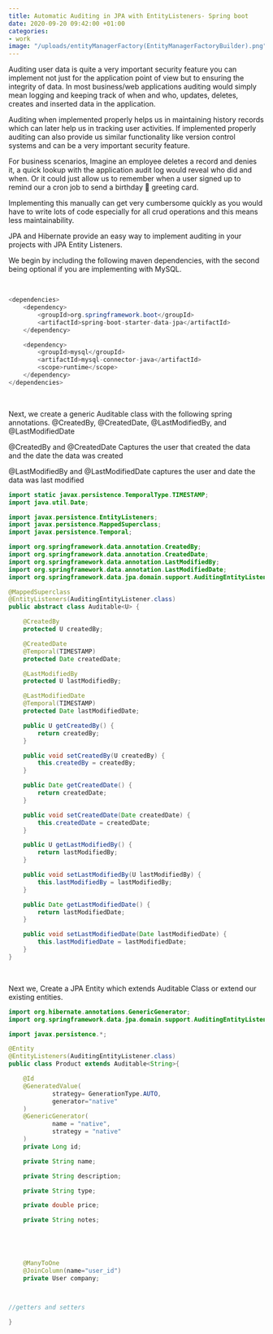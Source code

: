 ```yaml
---
title: Automatic Auditing in JPA with EntityListeners- Spring boot
date: 2020-09-20 09:42:00 +01:00
categories:
- work
image: "/uploads/entityManagerFactory(EntityManagerFactoryBuilder).png"
---
```


Auditing user data is quite a very important security feature you can implement not just for the application point of view but to ensuring the integrity of data.
In most business/web applications auditing would simply mean logging and keeping track of when and who, updates, deletes, creates and inserted data in the application.

Auditing when implemented properly helps us in maintaining history records which can later help us in tracking user activities. If implemented properly auditing can also provide us similar functionality like version control systems and can be a very important security feature.

For business scenarios, Imagine an employee deletes a record and denies it, a quick lookup with the application audit log would reveal who did and when.
Or it could just allow us to remember when a user signed up to remind our a cron job to send a birthday 🎂 greeting card.

Implementing this manually can get very cumbersome quickly as you would have to write lots of code especially for all crud operations and this means less maintainability. 

JPA and Hibernate provide an easy way to implement auditing in your projects with JPA Entity Listeners.

We begin by including the following maven dependencies, with the second being optional if you are implementing with MySQL.

<br/>


```java
<dependencies>
    <dependency>
        <groupId>org.springframework.boot</groupId>
        <artifactId>spring-boot-starter-data-jpa</artifactId>
    </dependency>

    <dependency>
        <groupId>mysql</groupId>
        <artifactId>mysql-connector-java</artifactId>
        <scope>runtime</scope>
    </dependency>
</dependencies>
```

<br/>

Next, we create a generic Auditable class with the following spring annotations.
@CreatedBy, @CreatedDate, @LastModifiedBy, and @LastModifiedDate

@CreatedBy and @CreatedDate
Captures the user that created the data and the date the data was created

@LastModifiedBy and @LastModifiedDate
captures the user and date the data was last modified

```java
import static javax.persistence.TemporalType.TIMESTAMP;
import java.util.Date;

import javax.persistence.EntityListeners;
import javax.persistence.MappedSuperclass;
import javax.persistence.Temporal;

import org.springframework.data.annotation.CreatedBy;
import org.springframework.data.annotation.CreatedDate;
import org.springframework.data.annotation.LastModifiedBy;
import org.springframework.data.annotation.LastModifiedDate;
import org.springframework.data.jpa.domain.support.AuditingEntityListener;

@MappedSuperclass
@EntityListeners(AuditingEntityListener.class)
public abstract class Auditable<U> {

    @CreatedBy
    protected U createdBy;

    @CreatedDate
    @Temporal(TIMESTAMP)
    protected Date createdDate;

    @LastModifiedBy
    protected U lastModifiedBy;

    @LastModifiedDate
    @Temporal(TIMESTAMP)
    protected Date lastModifiedDate;

    public U getCreatedBy() {
        return createdBy;
    }

    public void setCreatedBy(U createdBy) {
        this.createdBy = createdBy;
    }

    public Date getCreatedDate() {
        return createdDate;
    }

    public void setCreatedDate(Date createdDate) {
        this.createdDate = createdDate;
    }

    public U getLastModifiedBy() {
        return lastModifiedBy;
    }

    public void setLastModifiedBy(U lastModifiedBy) {
        this.lastModifiedBy = lastModifiedBy;
    }

    public Date getLastModifiedDate() {
        return lastModifiedDate;
    }

    public void setLastModifiedDate(Date lastModifiedDate) {
        this.lastModifiedDate = lastModifiedDate;
    }
}

```

<br/>

Next we, Create a JPA Entity which extends Auditable Class or extend our existing entities. 


```java
import org.hibernate.annotations.GenericGenerator;
import org.springframework.data.jpa.domain.support.AuditingEntityListener;

import javax.persistence.*;

@Entity
@EntityListeners(AuditingEntityListener.class)
public class Product extends Auditable<String>{

    @Id
    @GeneratedValue(
            strategy= GenerationType.AUTO,
            generator="native"
    )
    @GenericGenerator(
            name = "native",
            strategy = "native"
    )
    private Long id;

    private String name;

    private String description;

    private String type;

    private double price;

    private String notes;





    @ManyToOne
    @JoinColumn(name="user_id")
    private User company;



//getters and setters

}
```



